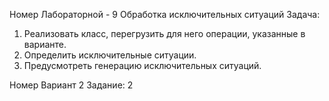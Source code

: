 Номер Лабораторной - 9
Обработка исключительных ситуаций
Задача:
1.	Реализовать класс, перегрузить для него операции, указанные в варианте.
2.	Определить исключительные ситуации.
3.	Предусмотреть генерацию исключительных ситуаций.



Номер Вариант 2
Задание: 2

